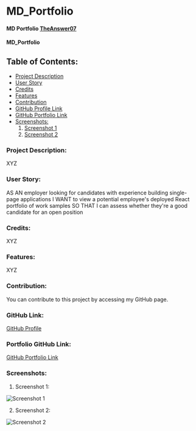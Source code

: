# MD_Portfolio

#### MD Portfolio [TheAnswer07](https://github.com/TheAnswer07)

#### MD_Portfolio

## Table of Contents:
* [Project Description](#project-description)
* [User Story](#username)
* [Credits](#credits)
* [Features](#features)
* [Contribution](#contribution)
* [GitHub Profile Link](#github-profile)
* [GitHub Portfolio Link](#portfolio-github-link)
* [Screenshots:](#screenshots)
    1. [Screenshot 1](#Screenshot-1)
    2. [Screenshot 2](#Screenshot-2)



### Project Description:

XYZ

### User Story:

AS AN employer looking for candidates with experience building single-page applications
I WANT to view a potential employee's deployed React portfolio of work samples
SO THAT I can assess whether they're a good candidate for an open position

### Credits:

XYZ

### Features:

XYZ

### Contribution:

You can contribute to this project by accessing my GitHub page.

### GitHub Link:

[GitHub Profile](https://github.com/TheAnswer07)

### Portfolio GitHub Link:

[GitHub Portfolio Link](https://theanswer07.github.io/MD_Portfolio/)

### Screenshots:

1. Screenshot 1:

![Screenshot 1](screenshots/ "Screenshot 1")

2. Screenshot 2:

![Screenshot 2](screenshots/ "Screenshot 2")